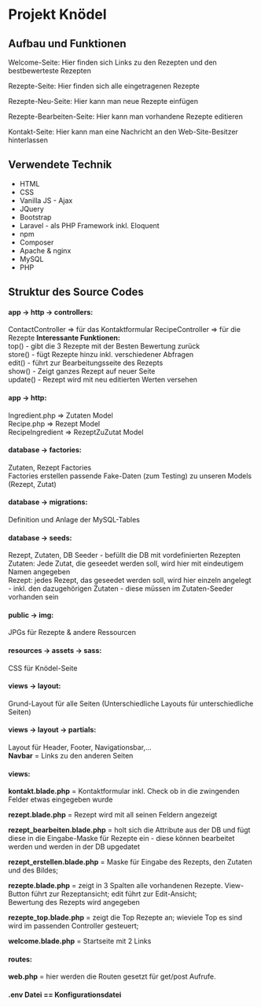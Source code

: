 # Projekt Knödel

## Aufbau und Funktionen

Welcome-Seite: Hier finden sich Links zu den Rezepten und den bestbewerteste Rezepten

Rezepte-Seite: Hier finden sich alle eingetragenen Rezepte

Rezepte-Neu-Seite: Hier kann man neue Rezepte einfügen

Rezepte-Bearbeiten-Seite: Hier kann man vorhandene Rezepte editieren

Kontakt-Seite: Hier kann man eine Nachricht an den Web-Site-Besitzer hinterlassen

## Verwendete Technik

* HTML  
* CSS  
* Vanilla JS - Ajax
* JQuery  
* Bootstrap  
* Laravel - als PHP Framework inkl. Eloquent    
* npm  
* Composer  
* Apache & nginx  
* MySQL    
* PHP

## Struktur des Source Codes

#### app -> http -> controllers:  
ContactController => für das Kontaktformular
RecipeController => für die Rezepte
**Interessante Funktionen:**  
top() - gibt die 3 Rezepte mit der Besten Bewertung zurück  
store() - fügt Rezepte hinzu inkl. verschiedener Abfragen  
edit() - führt zur Bearbeitungsseite des Rezepts  
show() - Zeigt ganzes Rezept auf neuer Seite  
update() - Rezept wird mit neu editierten Werten versehen

#### app -> http:  
Ingredient.php => Zutaten Model  
Recipe.php => Rezept Model  
RecipeIngredient => RezeptZuZutat Model  

#### database -> factories:
Zutaten, Rezept Factories  
Factories erstellen passende Fake-Daten (zum Testing) zu unseren Models (Rezept, Zutat)

#### database -> migrations:  
Definition und Anlage der MySQL-Tables  

#### database -> seeds:
Rezept, Zutaten, DB Seeder - befüllt die DB mit vordefinierten Rezepten  
Zutaten: Jede Zutat, die geseedet werden soll, wird hier mit eindeutigem Namen angegeben  
Rezept: jedes Rezept, das geseedet werden soll, wird hier einzeln angelegt - inkl. den dazugehörigen Zutaten - diese müssen im Zutaten-Seeder vorhanden sein

#### public -> img:  
JPGs für Rezepte & andere Ressourcen

#### resources -> assets -> sass:  
CSS für Knödel-Seite
  
#### views -> layout:  
Grund-Layout für alle Seiten (Unterschiedliche Layouts für unterschiedliche Seiten)  
 
#### views -> layout -> partials:  
Layout für Header, Footer, Navigationsbar,...  
**Navbar** = Links zu den anderen Seiten

#### views:  
**kontakt.blade.php** = Kontaktformular inkl. Check ob in die zwingenden Felder etwas eingegeben wurde  

**rezept.blade.php** = Rezept wird mit all seinen Feldern angezeigt  

**rezept_bearbeiten.blade.php** = holt sich die Attribute aus der DB und fügt diese in die Eingabe-Maske für Rezepte ein - diese können bearbeitet werden und werden in der DB upgedatet  

**rezept_erstellen.blade.php** = Maske für Eingabe des Rezepts, den Zutaten und des Bildes;  

**rezepte.blade.php** = zeigt in 3 Spalten alle vorhandenen Rezepte. View-Button führt zur Rezeptansicht; edit führt zur Edit-Ansicht;  
Bewertung des Rezepts wird angegeben  

**rezepte_top.blade.php** = zeigt die Top Rezepte an; wieviele Top es sind wird im passenden Controller gesteuert;  

**welcome.blade.php** = Startseite mit 2 Links 
  
#### routes:  
**web.php** = hier werden die Routen gesetzt für get/post Aufrufe. 

#### .env Datei == Konfigurationsdatei
  
